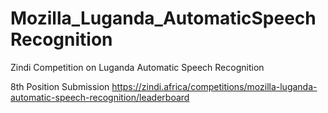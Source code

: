 # Mozilla_Luganda_AutomaticSpeechRecognition
Zindi Competition on Luganda Automatic Speech Recognition

8th Position Submission 
https://zindi.africa/competitions/mozilla-luganda-automatic-speech-recognition/leaderboard
